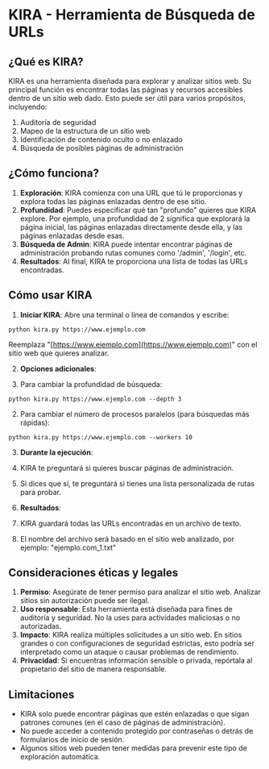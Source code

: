 # KIRA - Herramienta de Búsqueda de URLs

## ¿Qué es KIRA?

KIRA es una herramienta diseñada para explorar y analizar sitios web. Su principal función es encontrar todas las páginas y recursos accesibles dentro de un sitio web dado. Esto puede ser útil para varios propósitos, incluyendo:

1. Auditoría de seguridad
2. Mapeo de la estructura de un sitio web
3. Identificación de contenido oculto o no enlazado
4. Búsqueda de posibles páginas de administración


## ¿Cómo funciona?

1. **Exploración**: KIRA comienza con una URL que tú le proporcionas y explora todas las páginas enlazadas dentro de ese sitio.
2. **Profundidad**: Puedes especificar qué tan "profundo" quieres que KIRA explore. Por ejemplo, una profundidad de 2 significa que explorará la página inicial, las páginas enlazadas directamente desde ella, y las páginas enlazadas desde esas.
3. **Búsqueda de Admin**: KIRA puede intentar encontrar páginas de administración probando rutas comunes como '/admin', '/login', etc.
4. **Resultados**: Al final, KIRA te proporciona una lista de todas las URLs encontradas.


## Cómo usar KIRA

1. **Iniciar KIRA**:
Abre una terminal o línea de comandos y escribe:

```plaintext
python kira.py https://www.ejemplo.com
```

Reemplaza "[https://www.ejemplo.com](https://www.ejemplo.com)" con el sitio web que quieres analizar.


2. **Opciones adicionales**:

1. Para cambiar la profundidad de búsqueda:

```plaintext
python kira.py https://www.ejemplo.com --depth 3
```


2. Para cambiar el número de procesos paralelos (para búsquedas más rápidas):

```plaintext
python kira.py https://www.ejemplo.com --workers 10
```





3. **Durante la ejecución**:

1. KIRA te preguntará si quieres buscar páginas de administración.
2. Si dices que sí, te preguntará si tienes una lista personalizada de rutas para probar.



4. **Resultados**:

1. KIRA guardará todas las URLs encontradas en un archivo de texto.
2. El nombre del archivo será basado en el sitio web analizado, por ejemplo: "ejemplo.com_1.txt"





## Consideraciones éticas y legales

1. **Permiso**: Asegúrate de tener permiso para analizar el sitio web. Analizar sitios sin autorización puede ser ilegal.
2. **Uso responsable**: Esta herramienta está diseñada para fines de auditoría y seguridad. No la uses para actividades maliciosas o no autorizadas.
3. **Impacto**: KIRA realiza múltiples solicitudes a un sitio web. En sitios grandes o con configuraciones de seguridad estrictas, esto podría ser interpretado como un ataque o causar problemas de rendimiento.
4. **Privacidad**: Si encuentras información sensible o privada, repórtala al propietario del sitio de manera responsable.


## Limitaciones

- KIRA solo puede encontrar páginas que estén enlazadas o que sigan patrones comunes (en el caso de páginas de administración).
- No puede acceder a contenido protegido por contraseñas o detrás de formularios de inicio de sesión.
- Algunos sitios web pueden tener medidas para prevenir este tipo de exploración automática.

